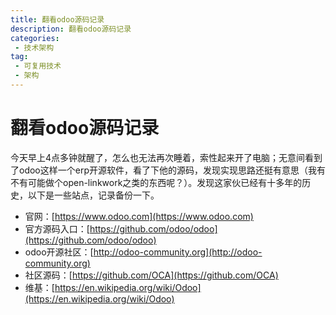 ```yaml
---
title: 翻看odoo源码记录
description: 翻看odoo源码记录
categories: 
 - 技术架构
tag:
 - 可复用技术
 - 架构
---
```


# 翻看odoo源码记录

今天早上4点多钟就醒了，怎么也无法再次睡着，索性起来开了电脑；无意间看到了odoo这样一个erp开源软件，看了下他的源码，发现实现思路还挺有意思（我有不有可能做个open-linkwork之类的东西呢？）。发现这家伙已经有十多年的历史，以下是一些站点，记录备份一下。

- 官网：[https://www.odoo.com](https://www.odoo.com)
- 官方源码入口：[https://github.com/odoo/odoo](https://github.com/odoo/odoo)
- odoo开源社区：[http://odoo-community.org](http://odoo-community.org)
- 社区源码：[https://github.com/OCA](https://github.com/OCA)
- 维基：[https://en.wikipedia.org/wiki/Odoo](https://en.wikipedia.org/wiki/Odoo)

